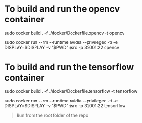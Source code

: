 # To build and run the opencv container
sudo docker build . -f ./docker/Dockerfile.opencv -t opencv

sudo docker run --rm --runtime nvidia --privileged -ti -e DISPLAY=$DISPLAY -v "$PWD":/src -p 32001:22 opencv

# To build and run the tensorflow container
sudo docker build . -f ./docker/Dockerfile.tensorflow -t tensorflow

sudo docker run --rm --runtime nvidia --privileged -ti -e DISPLAY=$DISPLAY -v "$PWD":/src -p 32001:22 tensorflow

> Run from the root folder of the repo